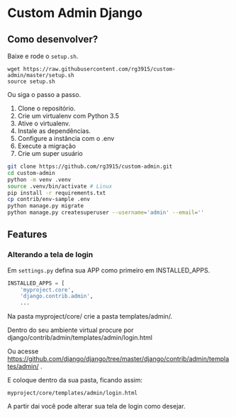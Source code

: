# Custom Admin Django

## Como desenvolver?

Baixe e rode o `setup.sh`.

```
wget https://raw.githubusercontent.com/rg3915/custom-admin/master/setup.sh
source setup.sh
```

Ou siga o passo a passo.

1. Clone o repositório.
2. Crie um virtualenv com Python 3.5
3. Ative o virtualenv.
4. Instale as dependências.
5. Configure a instância com o .env
6. Execute a migração
7. Crie um super usuário

```bash
git clone https://github.com/rg3915/custom-admin.git
cd custom-admin
python -m venv .venv
source .venv/bin/activate # Linux
pip install -r requirements.txt
cp contrib/env-sample .env
python manage.py migrate
python manage.py createsuperuser --username='admin' --email=''
```

## Features

### Alterando a tela de login

Em `settings.py` defina sua APP como primeiro em INSTALLED_APPS.

```python
INSTALLED_APPS = [
    'myproject.core',
    'django.contrib.admin',
    ...
```

Na pasta myproject/core/ crie a pasta templates/admin/.

Dentro do seu ambiente virtual procure por django/contrib/admin/templates/admin/login.html

Ou acesse https://github.com/django/django/tree/master/django/contrib/admin/templates/admin/ .

E coloque dentro da sua pasta, ficando assim:

`myproject/core/templates/admin/login.html`

A partir dai você pode alterar sua tela de login como desejar.
